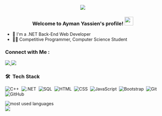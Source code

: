 <!-- Typing SVG by DenverCoder1 - https://github.com/DenverCoder1/readme-typing-svg -->
<p align="center">
  <a href="https://github.com/DenverCoder1/readme-typing-svg">
    <img src="https://readme-typing-svg.herokuapp.com/?lines=Full-stack%20web%20developer;Always%20learning%20new%20things&font=Fira%20Code&center=true&width=440&height=45&color=f75c7e&vCenter=true&size=22">
  </a>
</p> 

<h3 align="center">
  Welcome to Ayman Yassien's profile!
  <img src="https://media.giphy.com/media/hvRJCLFzcasrR4ia7z/giphy.gif" width="28">
</h3>

- 🏢 I'm a .NET Back-End Web Developer  
- 👨‍💻 Competitive Programmer, Computer Science Student  

### Connect with Me :

<a href="https://www.linkedin.com/in/aymanyassien/" target="_blank">
  <img src="https://img.shields.io/badge/-Ayman%20Yassien-0077B5?style=for-the-badge&logo=Linkedin&logoColor=white"/>
</a>

<a href="https://aymanyassien.github.io/Personal-Website" target="_blank">
  <img src="https://img.shields.io/badge/-My%20Website-FF6347?style=for-the-badge&logo=GoogleChrome&logoColor=white"/>
</a>

### 🛠 &nbsp;Tech Stack

![C++](https://img.shields.io/badge/-C++-000?style=flat&logo=C++&logoColor=FFFF)&nbsp;
![.NET](https://img.shields.io/badge/-.NET-007ACC?style=flat&logo=.NET&logoColor=0000)&nbsp;
![SQL](https://img.shields.io/badge/-SQL-05122A?style=flat&logo=sql&logoColor=563D7C)&nbsp;
![HTML](https://img.shields.io/badge/-HTML-05122A?style=flat&logo=HTML5)&nbsp;
![CSS](https://img.shields.io/badge/-CSS-05122A?style=flat&logo=CSS3&logoColor=1572B6)&nbsp;
![JavaScript](https://img.shields.io/badge/-JavaScript-05122A?style=flat&logo=JavaScript&logoColor=F7DF1E)&nbsp;
![Bootstrap](https://img.shields.io/badge/-Bootstrap-05122A?style=flat&logo=bootstrap&logoColor=563D7C)&nbsp;
![Git](https://img.shields.io/badge/-Git-05122A?style=flat&logo=git)&nbsp;
![GitHub](https://img.shields.io/badge/-GitHub-05122A?style=flat&logo=github)&nbsp;

<img align="left" src="https://github-readme-stats.vercel.app/api/top-langs?username=aymanYassien&show_icons=true&locale=en&layout=compact&theme=radical" alt="most used languages" />
<br>

<a href="https://komarev.com/ghpvc/?username=aymanYassien&style=for-the-badge">
    <img src="https://komarev.com/ghpvc/?username=aymanYassien&style=for-the-badge">
</a>
